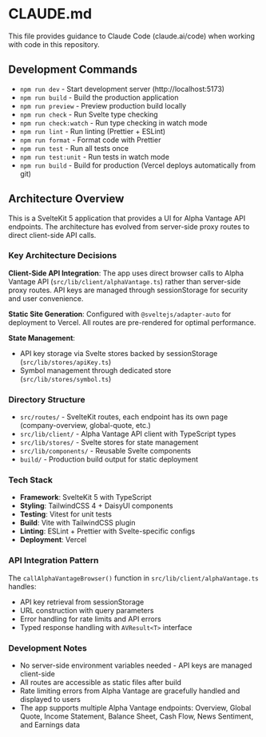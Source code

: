 # CLAUDE.md

This file provides guidance to Claude Code (claude.ai/code) when working with code in this repository.

## Development Commands

- `npm run dev` - Start development server (http://localhost:5173)
- `npm run build` - Build the production application
- `npm run preview` - Preview production build locally
- `npm run check` - Run Svelte type checking
- `npm run check:watch` - Run type checking in watch mode
- `npm run lint` - Run linting (Prettier + ESLint)
- `npm run format` - Format code with Prettier
- `npm run test` - Run all tests once
- `npm run test:unit` - Run tests in watch mode
- `npm run build` - Build for production (Vercel deploys automatically from git)

## Architecture Overview

This is a SvelteKit 5 application that provides a UI for Alpha Vantage API endpoints. The architecture has evolved from server-side proxy routes to direct client-side API calls.

### Key Architecture Decisions

**Client-Side API Integration**: The app uses direct browser calls to Alpha Vantage API (`src/lib/client/alphaVantage.ts`) rather than server-side proxy routes. API keys are managed through sessionStorage for security and user convenience.

**Static Site Generation**: Configured with `@sveltejs/adapter-auto` for deployment to Vercel. All routes are pre-rendered for optimal performance.

**State Management**:

- API key storage via Svelte stores backed by sessionStorage (`src/lib/stores/apiKey.ts`)
- Symbol management through dedicated store (`src/lib/stores/symbol.ts`)

### Directory Structure

- `src/routes/` - SvelteKit routes, each endpoint has its own page (company-overview, global-quote, etc.)
- `src/lib/client/` - Alpha Vantage API client with TypeScript types
- `src/lib/stores/` - Svelte stores for state management
- `src/lib/components/` - Reusable Svelte components
- `build/` - Production build output for static deployment

### Tech Stack

- **Framework**: SvelteKit 5 with TypeScript
- **Styling**: TailwindCSS 4 + DaisyUI components
- **Testing**: Vitest for unit tests
- **Build**: Vite with TailwindCSS plugin
- **Linting**: ESLint + Prettier with Svelte-specific configs
- **Deployment**: Vercel

### API Integration Pattern

The `callAlphaVantageBrowser()` function in `src/lib/client/alphaVantage.ts` handles:

- API key retrieval from sessionStorage
- URL construction with query parameters
- Error handling for rate limits and API errors
- Typed response handling with `AVResult<T>` interface

### Development Notes

- No server-side environment variables needed - API keys are managed client-side
- All routes are accessible as static files after build
- Rate limiting errors from Alpha Vantage are gracefully handled and displayed to users
- The app supports multiple Alpha Vantage endpoints: Overview, Global Quote, Income Statement, Balance Sheet, Cash Flow, News Sentiment, and Earnings data
